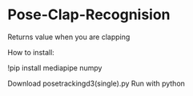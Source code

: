 # Pose-Clap-Recognision
Returns value when you are clapping

How to install:

!pip install mediapipe numpy

Download posetrackingd3(single).py
Run with python
